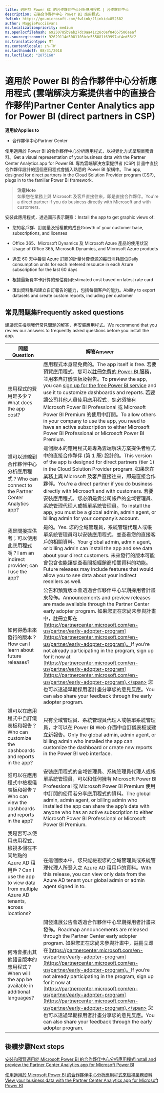 ```yaml
---
title: 適用於 Power BI 的合作夥伴中心分析應用程式 | 合作夥伴中心
description: 安裝合作夥伴中心 Power BI 應用程式。
fwlink: https://go.microsoft.com/fwlink/?linkid=852582
author: MaggiePucciEvans
ms.localizationpriority: medium
ms.openlocfilehash: 69250785b9ab27dc0aa41c28c0ef84667506aeaf
ms.sourcegitcommit: 92629114d5081103bfe555081f69997af4ed56f2
ms.translationtype: MT
ms.contentlocale: zh-TW
ms.lasthandoff: 08/31/2018
ms.locfileid: "2875168"
---
```

# <a name="partner-center-analytics-app-for-power-bi-direct-partners-in-csp"></a><span data-ttu-id="83598-103">適用於 Power BI 的合作夥伴中心分析應用程式 (雲端解決方案提供者中的直接合作夥伴)</span><span class="sxs-lookup"><span data-stu-id="83598-103">Partner Center Analytics app for Power BI (direct partners in CSP)</span></span>

**<span data-ttu-id="83598-104">適用於</span><span class="sxs-lookup"><span data-stu-id="83598-104">Applies to</span></span>**

- <span data-ttu-id="83598-105">合作夥伴中心</span><span class="sxs-lookup"><span data-stu-id="83598-105">Partner Center</span></span>

<span data-ttu-id="83598-106">使用適用於 Power BI 的合作夥伴中心分析應用程式，以視覺化方式呈現業務資料。</span><span class="sxs-lookup"><span data-stu-id="83598-106">Get a visual representation of your business data with the Partner Center Analytics app for Power BI.</span></span> <span data-ttu-id="83598-107">專為雲端解決方案提供者 (CSP) 計畫中直接合作夥伴設計的這個應用程式會插入熟悉的 Power BI 架構中。</span><span class="sxs-lookup"><span data-stu-id="83598-107">The app, designed for direct partners in the Cloud Solution Provider program (CSP), plugs in to the familiar Power BI framework.</span></span> 

>**<span data-ttu-id="83598-108">注意</span><span class="sxs-lookup"><span data-stu-id="83598-108">Note</span></span>**<br>
<span data-ttu-id="83598-109">如果您在業務上與 Microsoft 及客戶直接往來，即是直接合作夥伴。</span><span class="sxs-lookup"><span data-stu-id="83598-109">You're a direct partner if you do business directly with Microsoft and with customers.</span></span> 

<span data-ttu-id="83598-110">安裝此應用程式，透過圖形表示觀察：</span><span class="sxs-lookup"><span data-stu-id="83598-110">Install the app to get graphic views of:</span></span> 

-   <span data-ttu-id="83598-111">您的客戶群、訂閱量及授權數的成長</span><span class="sxs-lookup"><span data-stu-id="83598-111">Growth of your customer base, subscriptions, and licenses</span></span>

-   <span data-ttu-id="83598-112">Office 365、Microsoft Dynamics 及 Microsoft Azure 產品的使用狀況</span><span class="sxs-lookup"><span data-stu-id="83598-112">Usage of Office 365, Microsoft Dynamics, and Microsoft Azure products</span></span>

-   <span data-ttu-id="83598-113">過去 60 天中每個 Azure 訂閱的計量付費資源的每日消耗單位</span><span class="sxs-lookup"><span data-stu-id="83598-113">Daily consumption units for each metered resource in each Azure subscription for the last 60 days</span></span>

-   <span data-ttu-id="83598-114">根據最新費率卡計算的預估費用</span><span class="sxs-lookup"><span data-stu-id="83598-114">Estimated cost based on latest rate card</span></span>

-   <span data-ttu-id="83598-115">匯出資料集和建立自訂報告的能力，包括每個客戶的能力。</span><span class="sxs-lookup"><span data-stu-id="83598-115">Ability to export datasets and create custom reports, including per customer</span></span>

## <a name="frequently-asked-questions"></a><span data-ttu-id="83598-116">常見問題集</span><span class="sxs-lookup"><span data-stu-id="83598-116">Frequently asked questions</span></span>

<span data-ttu-id="83598-117">建議您先檢閱我們常見問題的解答，再安裝應用程式。</span><span class="sxs-lookup"><span data-stu-id="83598-117">We recommend that you review our answers to frequently asked questions before you install the app.</span></span> 

| **<span data-ttu-id="83598-118">問題</span><span class="sxs-lookup"><span data-stu-id="83598-118">Question</span></span>** | **<span data-ttu-id="83598-119">解答</span><span class="sxs-lookup"><span data-stu-id="83598-119">Answer</span></span>** |
| --- | ---------- |
| <span data-ttu-id="83598-120">應用程式的費用是多少？</span><span class="sxs-lookup"><span data-stu-id="83598-120">What does the app cost?</span></span> | <span data-ttu-id="83598-121">應用程式本身是免費的。</span><span class="sxs-lookup"><span data-stu-id="83598-121">The app itself is free.</span></span> <span data-ttu-id="83598-122">若要預覽應用程式，您可以[註冊免費的 Power BI 服務](https://go.microsoft.com/fwlink/p/?linkid=845347)，並用來自訂儀表板及報告。</span><span class="sxs-lookup"><span data-stu-id="83598-122">To preview the app, you can [sign up for the free Power BI service](https://go.microsoft.com/fwlink/p/?linkid=845347) and use it to customize dashboards and reports.</span></span> <span data-ttu-id="83598-123">若要讓公司其他人員使用應用程式，您必須擁有 Microsoft Power BI Professional 或 Microsoft Power BI Premium 的使用中訂閱。</span><span class="sxs-lookup"><span data-stu-id="83598-123">To allow others in your company to use the app, you need to have an active subscription to either Microsoft Power BI Professional or Microsoft Power BI Premium.</span></span> |
| <span data-ttu-id="83598-124">誰可以連線到合作夥伴中心分析應用程式？</span><span class="sxs-lookup"><span data-stu-id="83598-124">Who can connect to the Partner Center Analytics app?</span></span> | <span data-ttu-id="83598-125">這個版本的應用程式是專為雲端解決方案提供者程式中的直接合作夥伴 (第 1 層) 設計的。</span><span class="sxs-lookup"><span data-stu-id="83598-125">This version of the app is designed for direct partners (tier 1) in the Cloud Solution Provider program.</span></span> <span data-ttu-id="83598-126">如果您在業務上與 Microsoft 及客戶直接往來，即是直接合作夥伴。</span><span class="sxs-lookup"><span data-stu-id="83598-126">You're a direct partner if you do business directly with Microsoft and with customers.</span></span> <span data-ttu-id="83598-127">若要安裝應用程式，您必須是貴公司帳戶的全域管理員、系統管理代理人或帳單系統管理員。</span><span class="sxs-lookup"><span data-stu-id="83598-127">To install the app, you must be a global admin, admin agent, or billing admin for your company’s account.</span></span> |
| <span data-ttu-id="83598-128">我是間接提供者；可以使用此應用程式嗎？</span><span class="sxs-lookup"><span data-stu-id="83598-128">I am an indirect provider; can I use the app?</span></span> | <span data-ttu-id="83598-129">是的。</span><span class="sxs-lookup"><span data-stu-id="83598-129">Yes.</span></span> <span data-ttu-id="83598-130">您的全域管理員，系統管理代理人或帳單系統管理員可以安裝應用程式，並查看您的直接客戶的相關資料。</span><span class="sxs-lookup"><span data-stu-id="83598-130">Your global admin, admin agent, or billing admin can install the app and see data about your direct customers.</span></span> <span data-ttu-id="83598-131">未來發行的版本可能會包含也能讓您查看間接經銷商相關資料的功能。</span><span class="sxs-lookup"><span data-stu-id="83598-131">Future releases may include features that would allow you to see data about your indirect resellers as well.</span></span> |
| <span data-ttu-id="83598-132">如何得悉未來發行的版本？</span><span class="sxs-lookup"><span data-stu-id="83598-132">How can I learn about future releases?</span></span> | <span data-ttu-id="83598-133">公告和預覽版本會透過合作夥伴中心早期採用者計畫來發佈。</span><span class="sxs-lookup"><span data-stu-id="83598-133">Announcements and preview releases are made available through the Partner Center early adopter program.</span></span> <span data-ttu-id="83598-134">如果您正在您尚未參與計畫中，註冊立即在[https://partnercenter.microsoft.com/en-us/partner/early-adopter-program](https://partnercenter.microsoft.com/en-us/partner/early-adopter-program)。</span><span class="sxs-lookup"><span data-stu-id="83598-134">If you’re not already participating in the program, sign up for it now at [https://partnercenter.microsoft.com/en-us/partner/early-adopter-program](https://partnercenter.microsoft.com/en-us/partner/early-adopter-program).</span></span> <span data-ttu-id="83598-135">您也可以透過早期採用者計畫分享您的意見反應。</span><span class="sxs-lookup"><span data-stu-id="83598-135">You can also share your feedback through the early adopter program.</span></span> |
| <span data-ttu-id="83598-136">誰可以在應用程式中自訂儀表板和報告？</span><span class="sxs-lookup"><span data-stu-id="83598-136">Who can customize the dashboards and reports in the app?</span></span> | <span data-ttu-id="83598-137">只有全域管理員、系統管理員代理人或帳單系統管理員，才可以在 Power BI Web 介面中自訂儀表板或建立新報告。</span><span class="sxs-lookup"><span data-stu-id="83598-137">Only the global admin, admin agent, or billing admin who installed the app can customize the dashboard or create new reports in the Power BI web interface.</span></span> |
| <span data-ttu-id="83598-138">誰可以在應用程式中檢視儀表板和報告？</span><span class="sxs-lookup"><span data-stu-id="83598-138">Who can view the dashboards and reports in the app?</span></span> | <span data-ttu-id="83598-139">安裝應用程式的全域管理員、系統管理員代理人或帳單系統管理員，可以和任何擁有 Microsoft Power BI Professional 或 Microsoft Power BI Premium 使用中訂閱的使用者分享應用程式的資料。</span><span class="sxs-lookup"><span data-stu-id="83598-139">The global admin, admin agent, or billing admin who installed the app can share the app’s data with anyone who has an active subscription to either Microsoft Power BI Professional or Microsoft Power BI Premium.</span></span> |
| <span data-ttu-id="83598-140">我是否可以使用應用程式，檢視多個在不同地點的 Azure AD 租用戶？</span><span class="sxs-lookup"><span data-stu-id="83598-140">Can I use the app to view data from multiple Azure AD tenants, across locations?</span></span> | <span data-ttu-id="83598-141">在這個版本中，您只能檢視您的全域管理員或系統管理代理人所登入之 Azure AD 租用戶的資料。</span><span class="sxs-lookup"><span data-stu-id="83598-141">With this release, you can view only data from the Azure AD tenant your global admin or admin agent signed in to.</span></span> | 
| <span data-ttu-id="83598-142">何時會推出其他語言版本的應用程式？</span><span class="sxs-lookup"><span data-stu-id="83598-142">When will the app be available in additional languages?</span></span> | <span data-ttu-id="83598-143">開發進展公告會透過合作夥伴中心早期採用者計畫來發佈。</span><span class="sxs-lookup"><span data-stu-id="83598-143">Roadmap announcements are released through the Partner Center early adopter program.</span></span> <span data-ttu-id="83598-144">如果您正在您尚未參與計畫中，註冊立即在[https://partnercenter.microsoft.com/en-us/partner/early-adopter-program](https://partnercenter.microsoft.com/en-us/partner/early-adopter-program)。</span><span class="sxs-lookup"><span data-stu-id="83598-144">If you’re not already participating in the program, sign up for it now at [https://partnercenter.microsoft.com/en-us/partner/early-adopter-program](https://partnercenter.microsoft.com/en-us/partner/early-adopter-program).</span></span> <span data-ttu-id="83598-145">您也可以透過早期採用者計畫分享您的意見反應。</span><span class="sxs-lookup"><span data-stu-id="83598-145">You can also share your feedback through the early adopter program.</span></span> | 



## <a name="next-steps"></a><span data-ttu-id="83598-146">後續步驟</span><span class="sxs-lookup"><span data-stu-id="83598-146">Next steps</span></span>

[<span data-ttu-id="83598-147">安裝和預覽適用於 Microsoft Power BI 的合作夥伴中心分析應用程式</span><span class="sxs-lookup"><span data-stu-id="83598-147">Install and preview the Partner Center Analytics app for Microsoft Power BI</span></span>](power-bi-app-for-direct-partners-install.md)

[<span data-ttu-id="83598-148">使用適用於 Microsoft Power BI 的合作夥伴中心分析應用程式來檢視業務資料</span><span class="sxs-lookup"><span data-stu-id="83598-148">View your business data with the Partner Center Analytics app for Microsoft Power BI</span></span>](power-bi-app-for-direct-partners-use.md)

